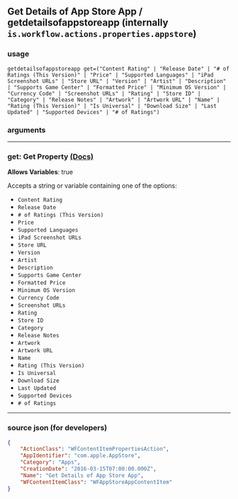 
## Get Details of App Store App / getdetailsofappstoreapp (internally `is.workflow.actions.properties.appstore`)



### usage
```
getdetailsofappstoreapp get=("Content Rating" | "Release Date" | "# of Ratings (This Version)" | "Price" | "Supported Languages" | "iPad Screenshot URLs" | "Store URL" | "Version" | "Artist" | "Description" | "Supports Game Center" | "Formatted Price" | "Minimum OS Version" | "Currency Code" | "Screenshot URLs" | "Rating" | "Store ID" | "Category" | "Release Notes" | "Artwork" | "Artwork URL" | "Name" | "Rating (This Version)" | "Is Universal" | "Download Size" | "Last Updated" | "Supported Devices" | "# of Ratings")
```

### arguments

---

### get: Get Property [(Docs)](https://pfgithub.github.io/shortcutslang/gettingstarted#enum-select-field)
**Allows Variables**: true



Accepts a string 
or variable
containing one of the options:

- `Content Rating`
- `Release Date`
- `# of Ratings (This Version)`
- `Price`
- `Supported Languages`
- `iPad Screenshot URLs`
- `Store URL`
- `Version`
- `Artist`
- `Description`
- `Supports Game Center`
- `Formatted Price`
- `Minimum OS Version`
- `Currency Code`
- `Screenshot URLs`
- `Rating`
- `Store ID`
- `Category`
- `Release Notes`
- `Artwork`
- `Artwork URL`
- `Name`
- `Rating (This Version)`
- `Is Universal`
- `Download Size`
- `Last Updated`
- `Supported Devices`
- `# of Ratings`

---

### source json (for developers)

```json
{
	"ActionClass": "WFContentItemPropertiesAction",
	"AppIdentifier": "com.apple.AppStore",
	"Category": "Apps",
	"CreationDate": "2016-03-15T07:00:00.000Z",
	"Name": "Get Details of App Store App",
	"WFContentItemClass": "WFAppStoreAppContentItem"
}
```
